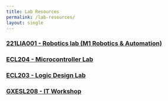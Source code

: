 ```yaml
---
title: Lab Resources
permalink: /lab-resources/
layout: single
---
```


### <a href="https://jim79.github.io/robotics-lab">221LIA001 - Robotics lab (M1 Robotics & Automation)</a>

### <a href="https://jim79.github.io/microcontroller-lab">ECL204 - Microcontroller Lab</a>

### <a href="https://jim79.github.io/lcd-lab">ECL203 - Logic Design Lab</a>

### <a href="https://jim79.github.io/it-workshop">GXESL208 - IT Workshop</a>
